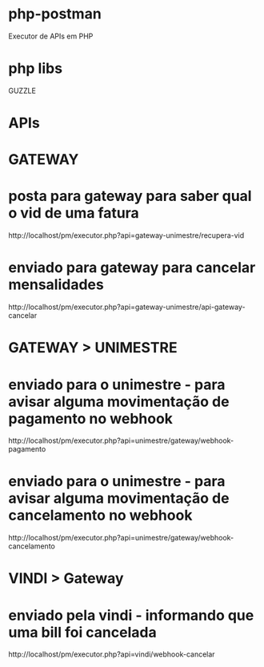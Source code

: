 # php-postman

Executor de APIs em PHP

# php libs
GUZZLE



# APIs

# GATEWAY

# posta para gateway para saber qual o vid de uma fatura
http://localhost/pm/executor.php?api=gateway-unimestre/recupera-vid

# enviado para gateway para cancelar mensalidades
http://localhost/pm/executor.php?api=gateway-unimestre/api-gateway-cancelar

# GATEWAY > UNIMESTRE

# enviado para o unimestre - para avisar alguma movimentação de pagamento no webhook
http://localhost/pm/executor.php?api=unimestre/gateway/webhook-pagamento

# enviado para o unimestre - para avisar alguma movimentação de cancelamento no webhook
http://localhost/pm/executor.php?api=unimestre/gateway/webhook-cancelamento

# VINDI > Gateway

# enviado pela vindi - informando que uma bill foi cancelada
http://localhost/pm/executor.php?api=vindi/webhook-cancelar